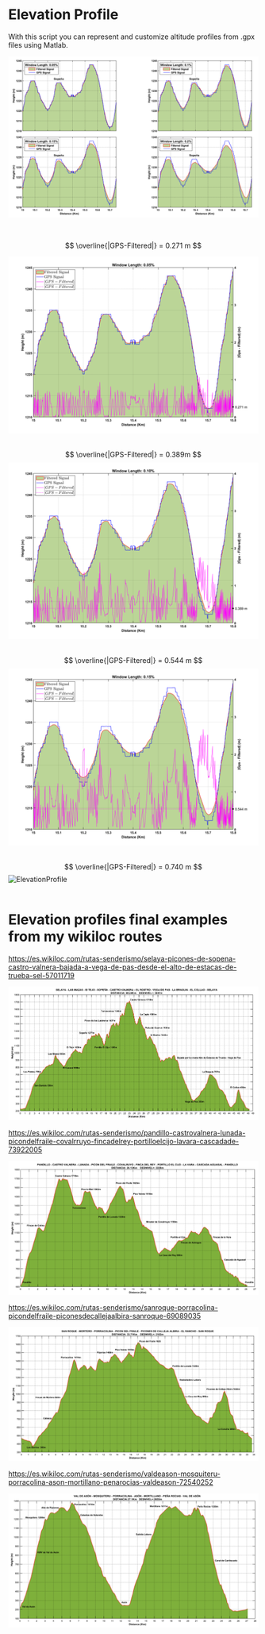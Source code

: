 # Elevation Profile

With this script you can represent and customize altitude profiles from .gpx files using Matlab. 

![ElevationProfile](filterImgs/SubPlotWindowLength.png)

<br/>

$$
\overline{|GPS-Filtered|} = 0.271 m
$$

![ElevationProfile](filterImgs/filter_0.05.png)
<br/><br/>

$$
\overline{|GPS-Filtered|} = 0.389m
$$
![ElevationProfile](filterImgs/filter_0.10.png)
<br/><br/>

$$
\overline{|GPS-Filtered|} = 0.544 m
$$
![ElevationProfile](filterImgs/filter_0.15.png)
<br/><br/>

$$
\overline{|GPS-Filtered|} = 0.740 m
$$
![ElevationProfile](filterImgs/filter_0.2.png)
<br/><br/>


# Elevation profiles final examples from my wikiloc routes

https://es.wikiloc.com/rutas-senderismo/selaya-picones-de-sopena-castro-valnera-bajada-a-vega-de-pas-desde-el-alto-de-estacas-de-trueba-sel-57011719

![ElevationProfile](imgs/profile3.png)


https://es.wikiloc.com/rutas-senderismo/pandillo-castrovalnera-lunada-picondelfraile-covalrruyo-fincadelrey-portilloelcijo-lavara-cascadade-73922005

![ElevationProfile](imgs/profile1.png)


https://es.wikiloc.com/rutas-senderismo/sanroque-porracolina-picondelfraile-piconesdecallejaalbira-sanroque-69089035

![ElevationProfile](imgs/profile2.png)


https://es.wikiloc.com/rutas-senderismo/valdeason-mosquiteru-porracolina-ason-mortillano-penarocias-valdeason-72540252

![ElevationProfile](imgs/profile4.png)